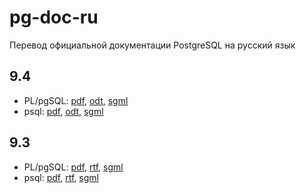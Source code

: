 # pg-doc-ru
Перевод официальной документации PostgreSQL на русский язык

## 9.4
* PL/pgSQL: [pdf](https://github.com/pluzanov/pg-doc-ru/blob/master/9.4/plpgsql-9.4.pdf),  [odt](https://github.com/pluzanov/pg-doc-ru/blob/master/9.4/plpgsql-9.4.odt),  [sgml](https://github.com/pluzanov/pg-doc-ru/blob/master/9.4/ru/plpgsql.sgml)
* psql: [pdf](https://github.com/pluzanov/pg-doc-ru/blob/master/9.4/psql-ref-9.4.pdf),  [odt](https://github.com/pluzanov/pg-doc-ru/blob/master/9.4/psql-ref-9.4.odt),  [sgml](https://github.com/pluzanov/pg-doc-ru/blob/master/9.4/ru/ref/psql-ref.sgml)

## 9.3
* PL/pgSQL: [pdf](https://github.com/pluzanov/pg-doc-ru/blob/master/9.3/plpgsql93.pdf),  [rtf](https://github.com/pluzanov/pg-doc-ru/blob/master/9.3/plpgsql93.rtf),  [sgml](https://github.com/pluzanov/pg-doc-ru/blob/master/9.3/ru/plpgsql.sgml)
* psql: [pdf](https://github.com/pluzanov/pg-doc-ru/blob/master/9.3/psql-ref-9.3.5.pdf),  [rtf](https://github.com/pluzanov/pg-doc-ru/blob/master/9.3/psql-ref-9.3.5.rtf),  [sgml](https://github.com/pluzanov/pg-doc-ru/blob/master/9.3/ru/psql-ref.sgml)
